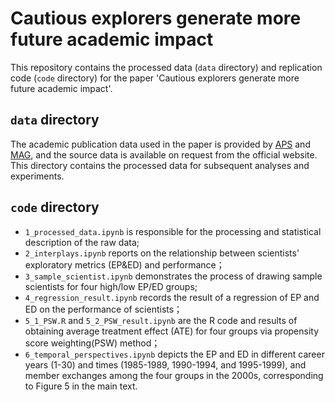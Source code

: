 # Cautious explorers generate more future academic impact
This repository contains the processed data (`data` directory) and replication code (`code` directory) for the paper 'Cautious explorers generate more future academic impact'. 

## `data` directory
The academic publication data used in the paper is provided by [APS](https://journals.aps.org/datasets) and [MAG](https://learn.microsoft.com/en-us/academic-services/graph/), and the source data is available on request from the official website. This directory contains the processed data for subsequent analyses and experiments.

## `code` directory
- `1_processed_data.ipynb` is responsible for the processing and statistical description of the raw data;
- `2_interplays.ipynb` reports on the relationship between scientists' exploratory metrics (EP&ED) and performance；
- `3_sample_scientist.ipynb` demonstrates the process of drawing sample scientists for four high/low EP/ED groups;
- `4_regression_result.ipynb` records the result of a regression of EP and ED on the performance of scientists；
- `5_1_PSW.R` and `5_2_PSW_result.ipynb` are the R code and results of obtaining average treatment effect (ATE) for four groups via propensity score weighting(PSW) method；
- `6_temporal_perspectives.ipynb` depicts the EP and ED in different career years (1-30) and times (1985-1989, 1990-1994, and 1995-1999), and member exchanges among the four groups in the 2000s, corresponding to Figure 5 in the main text.